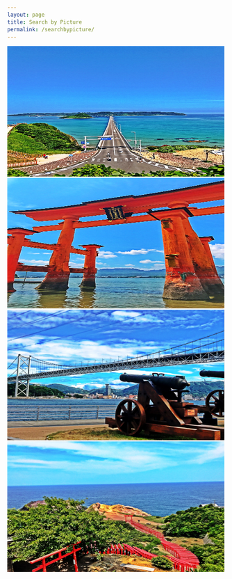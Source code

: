 ```yaml
---
layout: page
title: Search by Picture
permalink: /searchbypicture/
---
```


<link rel="stylesheet" href="https://cdn.jsdelivr.net/bxslider/4.2.12/jquery.bxslider.css">
<script src="https://ajax.googleapis.com/ajax/libs/jquery/3.1.1/jquery.min.js"></script>
<script src="https://cdn.jsdelivr.net/bxslider/4.2.12/jquery.bxslider.min.js"></script>

<script type="text/javascript">
        $(document).ready(function(){
            $('.slider').bxSlider({
                auto: true,
                pause: 5000,
            });
        });
</script>


<div class="slider">
        <img src="8D0BE253-069E-48F3-B903-DE002E58BF93-min.jpeg" width="500" height="300" alt="">
        <img src="94330D2F-2703-47D2-BA21-89AE2FFF84D5-min.jpeg" width="500" height="300" alt="">
        <img src="A54B0539-92DD-4828-A5D3-2D3123BD897B-min.jpeg" width="500" height="300" alt="">
        <img src="CD2C95F7-AF6B-4474-9980-AAA17B422D3E-min.jpeg" width="500" height="300" alt="">
</div>
                                                                                  
